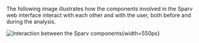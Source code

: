 
The following image illustrates how the components involved in the Sparv web
interface interact with each other and with the user, both before and during the
analysis.

![Interaction between the Sparv components](https://svn.spraakdata.gu.se/sb-arkiv/pub/dokumentation/sparv/img/sparv_flow.png){width=550px}
